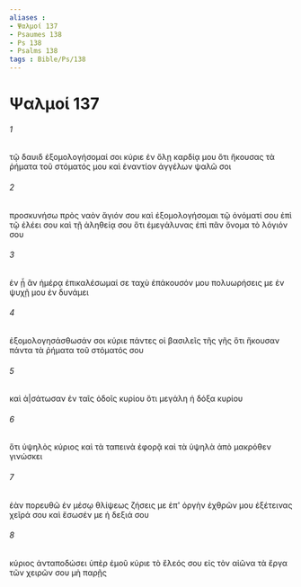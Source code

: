 ```yaml
---
aliases : 
- Ψαλμοί 137
- Psaumes 138
- Ps 138
- Psalms 138
tags : Bible/Ps/138
---
```


# Ψαλμοί 137

###### 1
τῷ δαυιδ ἐξομολογήσομαί σοι κύριε ἐν ὅλῃ καρδίᾳ μου ὅτι ἤκουσας τὰ ῥήματα τοῦ στόματός μου καὶ ἐναντίον ἀγγέλων ψαλῶ σοι
###### 2
προσκυνήσω πρὸς ναὸν ἅγιόν σου καὶ ἐξομολογήσομαι τῷ ὀνόματί σου ἐπὶ τῷ ἐλέει σου καὶ τῇ ἀληθείᾳ σου ὅτι ἐμεγάλυνας ἐπὶ πᾶν ὄνομα τὸ λόγιόν σου
###### 3
ἐν ᾗ ἂν ἡμέρᾳ ἐπικαλέσωμαί σε ταχὺ ἐπάκουσόν μου πολυωρήσεις με ἐν ψυχῇ μου ἐν δυνάμει
###### 4
ἐξομολογησάσθωσάν σοι κύριε πάντες οἱ βασιλεῖς τῆς γῆς ὅτι ἤκουσαν πάντα τὰ ῥήματα τοῦ στόματός σου
###### 5
καὶ ἀ|σάτωσαν ἐν ταῖς ὁδοῖς κυρίου ὅτι μεγάλη ἡ δόξα κυρίου
###### 6
ὅτι ὑψηλὸς κύριος καὶ τὰ ταπεινὰ ἐφορᾷ καὶ τὰ ὑψηλὰ ἀπὸ μακρόθεν γινώσκει
###### 7
ἐὰν πορευθῶ ἐν μέσῳ θλίψεως ζήσεις με ἐπ' ὀργὴν ἐχθρῶν μου ἐξέτεινας χεῖρά σου καὶ ἔσωσέν με ἡ δεξιά σου
###### 8
κύριος ἀνταποδώσει ὑπὲρ ἐμοῦ κύριε τὸ ἔλεός σου εἰς τὸν αἰῶνα τὰ ἔργα τῶν χειρῶν σου μὴ παρῇς
